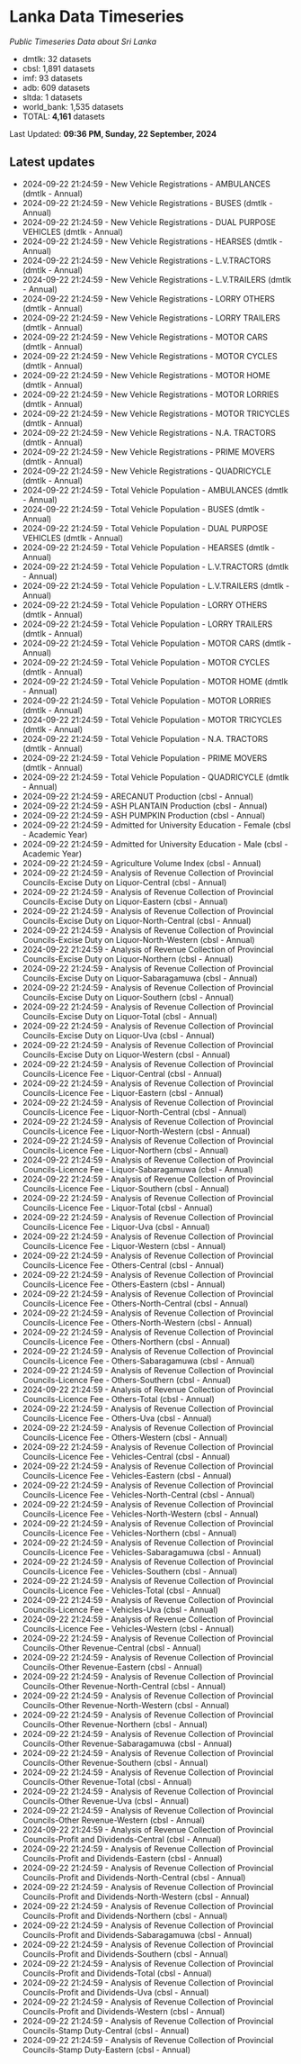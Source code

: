 # Lanka Data Timeseries
*Public Timeseries Data about Sri Lanka*

* dmtlk: 32 datasets
* cbsl: 1,891 datasets
* imf: 93 datasets
* adb: 609 datasets
* sltda: 1 datasets
* world_bank: 1,535 datasets
* TOTAL: **4,161** datasets

Last Updated: **09:36 PM, Sunday, 22 September, 2024**

## Latest updates

* 2024-09-22 21:24:59 - New Vehicle Registrations - AMBULANCES (dmtlk - Annual)
* 2024-09-22 21:24:59 - New Vehicle Registrations - BUSES (dmtlk - Annual)
* 2024-09-22 21:24:59 - New Vehicle Registrations - DUAL PURPOSE VEHICLES (dmtlk - Annual)
* 2024-09-22 21:24:59 - New Vehicle Registrations - HEARSES (dmtlk - Annual)
* 2024-09-22 21:24:59 - New Vehicle Registrations - L.V.TRACTORS (dmtlk - Annual)
* 2024-09-22 21:24:59 - New Vehicle Registrations - L.V.TRAILERS (dmtlk - Annual)
* 2024-09-22 21:24:59 - New Vehicle Registrations - LORRY OTHERS (dmtlk - Annual)
* 2024-09-22 21:24:59 - New Vehicle Registrations - LORRY TRAILERS (dmtlk - Annual)
* 2024-09-22 21:24:59 - New Vehicle Registrations - MOTOR CARS (dmtlk - Annual)
* 2024-09-22 21:24:59 - New Vehicle Registrations - MOTOR CYCLES (dmtlk - Annual)
* 2024-09-22 21:24:59 - New Vehicle Registrations - MOTOR HOME (dmtlk - Annual)
* 2024-09-22 21:24:59 - New Vehicle Registrations - MOTOR LORRIES (dmtlk - Annual)
* 2024-09-22 21:24:59 - New Vehicle Registrations - MOTOR TRICYCLES (dmtlk - Annual)
* 2024-09-22 21:24:59 - New Vehicle Registrations - N.A. TRACTORS (dmtlk - Annual)
* 2024-09-22 21:24:59 - New Vehicle Registrations - PRIME MOVERS (dmtlk - Annual)
* 2024-09-22 21:24:59 - New Vehicle Registrations - QUADRICYCLE (dmtlk - Annual)
* 2024-09-22 21:24:59 - Total Vehicle Population - AMBULANCES (dmtlk - Annual)
* 2024-09-22 21:24:59 - Total Vehicle Population - BUSES (dmtlk - Annual)
* 2024-09-22 21:24:59 - Total Vehicle Population - DUAL PURPOSE VEHICLES (dmtlk - Annual)
* 2024-09-22 21:24:59 - Total Vehicle Population - HEARSES (dmtlk - Annual)
* 2024-09-22 21:24:59 - Total Vehicle Population - L.V.TRACTORS (dmtlk - Annual)
* 2024-09-22 21:24:59 - Total Vehicle Population - L.V.TRAILERS (dmtlk - Annual)
* 2024-09-22 21:24:59 - Total Vehicle Population - LORRY OTHERS (dmtlk - Annual)
* 2024-09-22 21:24:59 - Total Vehicle Population - LORRY TRAILERS (dmtlk - Annual)
* 2024-09-22 21:24:59 - Total Vehicle Population - MOTOR CARS (dmtlk - Annual)
* 2024-09-22 21:24:59 - Total Vehicle Population - MOTOR CYCLES (dmtlk - Annual)
* 2024-09-22 21:24:59 - Total Vehicle Population - MOTOR HOME (dmtlk - Annual)
* 2024-09-22 21:24:59 - Total Vehicle Population - MOTOR LORRIES (dmtlk - Annual)
* 2024-09-22 21:24:59 - Total Vehicle Population - MOTOR TRICYCLES (dmtlk - Annual)
* 2024-09-22 21:24:59 - Total Vehicle Population - N.A. TRACTORS (dmtlk - Annual)
* 2024-09-22 21:24:59 - Total Vehicle Population - PRIME MOVERS (dmtlk - Annual)
* 2024-09-22 21:24:59 - Total Vehicle Population - QUADRICYCLE (dmtlk - Annual)
* 2024-09-22 21:24:59 - ARECANUT Production (cbsl - Annual)
* 2024-09-22 21:24:59 - ASH PLANTAIN Production (cbsl - Annual)
* 2024-09-22 21:24:59 - ASH PUMPKIN Production (cbsl - Annual)
* 2024-09-22 21:24:59 - Admitted for University Education - Female (cbsl - Academic Year)
* 2024-09-22 21:24:59 - Admitted for University Education - Male (cbsl - Academic Year)
* 2024-09-22 21:24:59 - Agriculture Volume Index (cbsl - Annual)
* 2024-09-22 21:24:59 - Analysis of Revenue Collection of Provincial Councils-Excise Duty on Liquor-Central (cbsl - Annual)
* 2024-09-22 21:24:59 - Analysis of Revenue Collection of Provincial Councils-Excise Duty on Liquor-Eastern (cbsl - Annual)
* 2024-09-22 21:24:59 - Analysis of Revenue Collection of Provincial Councils-Excise Duty on Liquor-North-Central (cbsl - Annual)
* 2024-09-22 21:24:59 - Analysis of Revenue Collection of Provincial Councils-Excise Duty on Liquor-North-Western (cbsl - Annual)
* 2024-09-22 21:24:59 - Analysis of Revenue Collection of Provincial Councils-Excise Duty on Liquor-Northern (cbsl - Annual)
* 2024-09-22 21:24:59 - Analysis of Revenue Collection of Provincial Councils-Excise Duty on Liquor-Sabaragamuwa (cbsl - Annual)
* 2024-09-22 21:24:59 - Analysis of Revenue Collection of Provincial Councils-Excise Duty on Liquor-Southern (cbsl - Annual)
* 2024-09-22 21:24:59 - Analysis of Revenue Collection of Provincial Councils-Excise Duty on Liquor-Total (cbsl - Annual)
* 2024-09-22 21:24:59 - Analysis of Revenue Collection of Provincial Councils-Excise Duty on Liquor-Uva (cbsl - Annual)
* 2024-09-22 21:24:59 - Analysis of Revenue Collection of Provincial Councils-Excise Duty on Liquor-Western (cbsl - Annual)
* 2024-09-22 21:24:59 - Analysis of Revenue Collection of Provincial Councils-Licence Fee - Liquor-Central (cbsl - Annual)
* 2024-09-22 21:24:59 - Analysis of Revenue Collection of Provincial Councils-Licence Fee - Liquor-Eastern (cbsl - Annual)
* 2024-09-22 21:24:59 - Analysis of Revenue Collection of Provincial Councils-Licence Fee - Liquor-North-Central (cbsl - Annual)
* 2024-09-22 21:24:59 - Analysis of Revenue Collection of Provincial Councils-Licence Fee - Liquor-North-Western (cbsl - Annual)
* 2024-09-22 21:24:59 - Analysis of Revenue Collection of Provincial Councils-Licence Fee - Liquor-Northern (cbsl - Annual)
* 2024-09-22 21:24:59 - Analysis of Revenue Collection of Provincial Councils-Licence Fee - Liquor-Sabaragamuwa (cbsl - Annual)
* 2024-09-22 21:24:59 - Analysis of Revenue Collection of Provincial Councils-Licence Fee - Liquor-Southern (cbsl - Annual)
* 2024-09-22 21:24:59 - Analysis of Revenue Collection of Provincial Councils-Licence Fee - Liquor-Total (cbsl - Annual)
* 2024-09-22 21:24:59 - Analysis of Revenue Collection of Provincial Councils-Licence Fee - Liquor-Uva (cbsl - Annual)
* 2024-09-22 21:24:59 - Analysis of Revenue Collection of Provincial Councils-Licence Fee - Liquor-Western (cbsl - Annual)
* 2024-09-22 21:24:59 - Analysis of Revenue Collection of Provincial Councils-Licence Fee - Others-Central (cbsl - Annual)
* 2024-09-22 21:24:59 - Analysis of Revenue Collection of Provincial Councils-Licence Fee - Others-Eastern (cbsl - Annual)
* 2024-09-22 21:24:59 - Analysis of Revenue Collection of Provincial Councils-Licence Fee - Others-North-Central (cbsl - Annual)
* 2024-09-22 21:24:59 - Analysis of Revenue Collection of Provincial Councils-Licence Fee - Others-North-Western (cbsl - Annual)
* 2024-09-22 21:24:59 - Analysis of Revenue Collection of Provincial Councils-Licence Fee - Others-Northern (cbsl - Annual)
* 2024-09-22 21:24:59 - Analysis of Revenue Collection of Provincial Councils-Licence Fee - Others-Sabaragamuwa (cbsl - Annual)
* 2024-09-22 21:24:59 - Analysis of Revenue Collection of Provincial Councils-Licence Fee - Others-Southern (cbsl - Annual)
* 2024-09-22 21:24:59 - Analysis of Revenue Collection of Provincial Councils-Licence Fee - Others-Total (cbsl - Annual)
* 2024-09-22 21:24:59 - Analysis of Revenue Collection of Provincial Councils-Licence Fee - Others-Uva (cbsl - Annual)
* 2024-09-22 21:24:59 - Analysis of Revenue Collection of Provincial Councils-Licence Fee - Others-Western (cbsl - Annual)
* 2024-09-22 21:24:59 - Analysis of Revenue Collection of Provincial Councils-Licence Fee - Vehicles-Central (cbsl - Annual)
* 2024-09-22 21:24:59 - Analysis of Revenue Collection of Provincial Councils-Licence Fee - Vehicles-Eastern (cbsl - Annual)
* 2024-09-22 21:24:59 - Analysis of Revenue Collection of Provincial Councils-Licence Fee - Vehicles-North-Central (cbsl - Annual)
* 2024-09-22 21:24:59 - Analysis of Revenue Collection of Provincial Councils-Licence Fee - Vehicles-North-Western (cbsl - Annual)
* 2024-09-22 21:24:59 - Analysis of Revenue Collection of Provincial Councils-Licence Fee - Vehicles-Northern (cbsl - Annual)
* 2024-09-22 21:24:59 - Analysis of Revenue Collection of Provincial Councils-Licence Fee - Vehicles-Sabaragamuwa (cbsl - Annual)
* 2024-09-22 21:24:59 - Analysis of Revenue Collection of Provincial Councils-Licence Fee - Vehicles-Southern (cbsl - Annual)
* 2024-09-22 21:24:59 - Analysis of Revenue Collection of Provincial Councils-Licence Fee - Vehicles-Total (cbsl - Annual)
* 2024-09-22 21:24:59 - Analysis of Revenue Collection of Provincial Councils-Licence Fee - Vehicles-Uva (cbsl - Annual)
* 2024-09-22 21:24:59 - Analysis of Revenue Collection of Provincial Councils-Licence Fee - Vehicles-Western (cbsl - Annual)
* 2024-09-22 21:24:59 - Analysis of Revenue Collection of Provincial Councils-Other Revenue-Central (cbsl - Annual)
* 2024-09-22 21:24:59 - Analysis of Revenue Collection of Provincial Councils-Other Revenue-Eastern (cbsl - Annual)
* 2024-09-22 21:24:59 - Analysis of Revenue Collection of Provincial Councils-Other Revenue-North-Central (cbsl - Annual)
* 2024-09-22 21:24:59 - Analysis of Revenue Collection of Provincial Councils-Other Revenue-North-Western (cbsl - Annual)
* 2024-09-22 21:24:59 - Analysis of Revenue Collection of Provincial Councils-Other Revenue-Northern (cbsl - Annual)
* 2024-09-22 21:24:59 - Analysis of Revenue Collection of Provincial Councils-Other Revenue-Sabaragamuwa (cbsl - Annual)
* 2024-09-22 21:24:59 - Analysis of Revenue Collection of Provincial Councils-Other Revenue-Southern (cbsl - Annual)
* 2024-09-22 21:24:59 - Analysis of Revenue Collection of Provincial Councils-Other Revenue-Total (cbsl - Annual)
* 2024-09-22 21:24:59 - Analysis of Revenue Collection of Provincial Councils-Other Revenue-Uva (cbsl - Annual)
* 2024-09-22 21:24:59 - Analysis of Revenue Collection of Provincial Councils-Other Revenue-Western (cbsl - Annual)
* 2024-09-22 21:24:59 - Analysis of Revenue Collection of Provincial Councils-Profit and Dividends-Central (cbsl - Annual)
* 2024-09-22 21:24:59 - Analysis of Revenue Collection of Provincial Councils-Profit and Dividends-Eastern (cbsl - Annual)
* 2024-09-22 21:24:59 - Analysis of Revenue Collection of Provincial Councils-Profit and Dividends-North-Central (cbsl - Annual)
* 2024-09-22 21:24:59 - Analysis of Revenue Collection of Provincial Councils-Profit and Dividends-North-Western (cbsl - Annual)
* 2024-09-22 21:24:59 - Analysis of Revenue Collection of Provincial Councils-Profit and Dividends-Northern (cbsl - Annual)
* 2024-09-22 21:24:59 - Analysis of Revenue Collection of Provincial Councils-Profit and Dividends-Sabaragamuwa (cbsl - Annual)
* 2024-09-22 21:24:59 - Analysis of Revenue Collection of Provincial Councils-Profit and Dividends-Southern (cbsl - Annual)
* 2024-09-22 21:24:59 - Analysis of Revenue Collection of Provincial Councils-Profit and Dividends-Total (cbsl - Annual)
* 2024-09-22 21:24:59 - Analysis of Revenue Collection of Provincial Councils-Profit and Dividends-Uva (cbsl - Annual)
* 2024-09-22 21:24:59 - Analysis of Revenue Collection of Provincial Councils-Profit and Dividends-Western (cbsl - Annual)
* 2024-09-22 21:24:59 - Analysis of Revenue Collection of Provincial Councils-Stamp Duty-Central (cbsl - Annual)
* 2024-09-22 21:24:59 - Analysis of Revenue Collection of Provincial Councils-Stamp Duty-Eastern (cbsl - Annual)